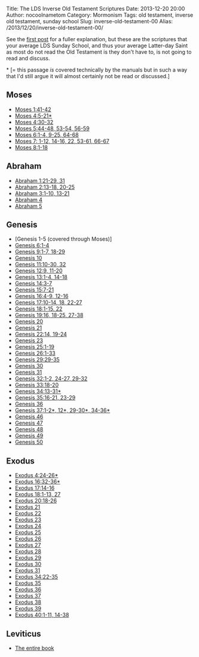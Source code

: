 Title: The LDS Inverse Old Testament Scriptures
Date: 2013-12-20 20:00
Author: nocoolnametom
Category: Mormonism
Tags: old testament, inverse old testament, sunday school
Slug: inverse-old-testament-00
Alias: /2013/12/20/inverse-old-testament-00/

See the [first post][] for a fuller explanation, but these are the scriptures that your average LDS Sunday School, and thus your average Latter-day Saint as most do not read the Old Testament is they don't have to, is not going to read and discuss.

\* [= this passage *is* covered technically by the manuals but in such a way that I'd still argue it will almost certainly not be read or discussed.]

## Moses
* [Moses 1:41-42](https://www.lds.org/scriptures/pgp/moses/1.41-42#40)
* [Moses 4:5-21\*](https://www.lds.org/scriptures/pgp/moses/4.5-21#4)
* [Moses 4:30-32](https://www.lds.org/scriptures/pgp/moses/4.30-32#29)
* [Moses 5:44-48, 53-54, 56-59](https://www.lds.org/scriptures/pgp/moses/5.44-48,53-54,56-59#43)
* [Moses 6:1-4, 9-25, 64-68](https://www.lds.org/scriptures/pgp/moses/6.14-,9-25,64-68#13)
* [Moses 7: 1-12, 14-16, 22, 53-61, 66-67](https://www.lds.org/scriptures/pgp/moses/7.1-12,14-16,22,53-61,66-67#1)
* [Moses 8:1-18](https://www.lds.org/scriptures/pgp/moses/8.1-18#1)

## Abraham
* [Abraham 1:21-29, 31](https://www.lds.org/scriptures/pgp/abr/1.21-29,31#20)
* [Abraham 2:13-18, 20-25](https://www.lds.org/scriptures/pgp/abr/2.13-18,20-25#12)
* [Abraham 3:1-10, 13-21](https://www.lds.org/scriptures/pgp/abr/3.1-10,13-21#1)
* [Abraham 4](https://www.lds.org/scriptures/pgp/abr/4.1-31#1)
* [Abraham 5](https://www.lds.org/scriptures/pgp/abr/5.1-21#1)

## Genesis
* [Genesis 1-5 (covered through Moses)]
* [Genesis 6:1-4](https://www.lds.org/scriptures/ot/gen/6.1-4#1)
* [Genesis 9:1-7, 18-29](https://www.lds.org/scriptures/ot/gen/9.1-7,18-29#1)
* [Genesis 10](https://www.lds.org/scriptures/ot/gen/10.1-1000)
* [Genesis 11:10-30, 32](https://www.lds.org/scriptures/ot/gen/11.10-30,32#9)
* [Genesis 12:9, 11-20](https://www.lds.org/scriptures/ot/gen/12.9,11-20#8)
* [Genesis 13:1-4, 14-18](https://www.lds.org/scriptures/ot/gen/13.1-4,14-18#1)
* [Genesis 14:3-7](https://www.lds.org/scriptures/ot/gen/14.3-7#2)
* [Genesis 15:7-21](https://www.lds.org/scriptures/ot/gen/15.7-21#6)
* [Genesis 16:4-9, 12-16](https://www.lds.org/scriptures/ot/gen/16.4-9,12-16#3)
* [Genesis 17:10-14, 18, 22-27](https://www.lds.org/scriptures/ot/gen/17.10-14,18,22-27#9)
* [Genesis 18:1-15, 22](https://www.lds.org/scriptures/ot/gen/18.1-15,22#1)
* [Genesis 19:16, 18-25, 27-38](https://www.lds.org/scriptures/ot/gen/19.16,18-25,27-38#15)
* [Genesis 20](https://www.lds.org/scriptures/ot/gen/20.1-1000#1)
* [Genesis 21](https://www.lds.org/scriptures/ot/gen/21.1-1000#1)
* [Genesis 22:14, 19-24](https://www.lds.org/scriptures/ot/gen/22.14,19-24#13)
* [Genesis 23](https://www.lds.org/scriptures/ot/gen/23.1-1000#1)
* [Genesis 25:1-19](https://www.lds.org/scriptures/ot/gen/25.1-19#1)
* [Genesis 26:1-33](https://www.lds.org/scriptures/ot/gen/26.1-33#1)
* [Genesis 29:29-35](https://www.lds.org/scriptures/ot/gen/29.29-35#28)
* [Genesis 30](https://www.lds.org/scriptures/ot/gen/30.1-1000#1)
* [Genesis 31](https://www.lds.org/scriptures/ot/gen/31.1-1000#1)
* [Genesis 32:1-2, 24-27, 29-32](https://www.lds.org/scriptures/ot/gen/32.1-2,24-27,29-32#1)
* [Genesis 33:18-20](https://www.lds.org/scriptures/ot/gen/33.18-20#17)
* [Genesis 34:13-31\*](https://www.lds.org/scriptures/ot/gen/34.13-31#12)
* [Genesis 35:16-21, 23-29](https://www.lds.org/scriptures/ot/gen/35.16-21,23-29#15)
* [Genesis 36](https://www.lds.org/scriptures/ot/gen/36.1-1000#1)
* [Genesis 37:1-2\*, 12\*, 29-30\*, 34-36\*](https://www.lds.org/scriptures/ot/gen/37.1-2,12,29-30,34-36#1)
* [Genesis 46](https://www.lds.org/scriptures/ot/gen/46.1-1000#1)
* [Genesis 47](https://www.lds.org/scriptures/ot/gen/47.1-1000#1)
* [Genesis 48](https://www.lds.org/scriptures/ot/gen/48.1-1000#1)
* [Genesis 49](https://www.lds.org/scriptures/ot/gen/49.1-1000#1)
* [Genesis 50](https://www.lds.org/scriptures/ot/gen/50.1-1000#1)

## Exodus
* [Exodus 4:24-26\*](https://www.lds.org/scriptures/ot/ex/4.24-26#23)
* [Exodus 16:32-36\*](https://www.lds.org/scriptures/ot/ex/16.32-36#31)
* [Exodus 17:14-16](https://www.lds.org/scriptures/ot/ex/17.14-16#13)
* [Exodus 18:1-13, 27](https://www.lds.org/scriptures/ot/ex/18.1-13,27#1)
* [Exodus 20:18-26](https://www.lds.org/scriptures/ot/ex/20.18-26#17)
* [Exodus 21](https://www.lds.org/scriptures/ot/ex/21.1-1000#1)
* [Exodus 22](https://www.lds.org/scriptures/ot/ex/22.1-1000#1)
* [Exodus 23](https://www.lds.org/scriptures/ot/ex/23.1-1000#1)
* [Exodus 24](https://www.lds.org/scriptures/ot/ex/24.1-1000#1)
* [Exodus 25](https://www.lds.org/scriptures/ot/ex/25.1-1000#1)
* [Exodus 26](https://www.lds.org/scriptures/ot/ex/26.1-1000#1)
* [Exodus 27](https://www.lds.org/scriptures/ot/ex/27.1-1000#1)
* [Exodus 28](https://www.lds.org/scriptures/ot/ex/28.1-1000#1)
* [Exodus 29](https://www.lds.org/scriptures/ot/ex/29.1-1000#1)
* [Exodus 30](https://www.lds.org/scriptures/ot/ex/30.1-1000#1)
* [Exodus 31](https://www.lds.org/scriptures/ot/ex/31.1-1000#1)
* [Exodus 34:22-35](https://www.lds.org/scriptures/ot/ex/34.22-35#21)
* [Exodus 35](https://www.lds.org/scriptures/ot/ex/35.1-1000#1)
* [Exodus 36](https://www.lds.org/scriptures/ot/ex/36.1-1000#1)
* [Exodus 37](https://www.lds.org/scriptures/ot/ex/37.1-1000#1)
* [Exodus 38](https://www.lds.org/scriptures/ot/ex/38.1-1000#1)
* [Exodus 39](https://www.lds.org/scriptures/ot/ex/39.1-1000#1)
* [Exodus 40:1-11, 14-38](https://www.lds.org/scriptures/ot/ex/40.1-11,14-38#1)

## Leviticus
* [The entire book](https://www.lds.org/scriptures/ot/lev/)

[first post]: |filename|inverse-old-testament-01.md "The LDS Inverse Old Testament, Part 1: Pearl of Great Price to Leviticus"